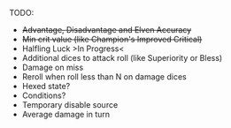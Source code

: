 TODO:
- ~~Advantage, Disadvantage and Elven Accuracy~~
- ~~Min crit value (like Champion's Improved Critical)~~
- Halfling Luck >In Progress<
- Additional dices to attack roll (like Superiority or Bless)
- Damage on miss
- Reroll when roll less than N on damage dices
- Hexed state?
- Conditions?
- Temporary disable source
- Average damage in turn
